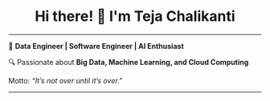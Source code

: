 <h1 align="center">Hi there! 👋 I'm Teja Chalikanti</h1>

---

<p align="left">
🚀 <strong>Data Engineer | Software Engineer | AI Enthusiast</strong>
</p>

<p align="left">
🔍 Passionate about <strong>Big Data, Machine Learning, and Cloud Computing</strong>
</p>

<p align="left">
Motto: <i>“It’s not over until it’s over.”</i>
</p>

---
